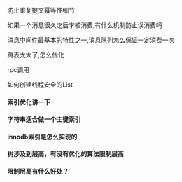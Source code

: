 

防止重复提交幂等性细节

如果一个消息很久之后才被消费,有什么机制防止误消费吗





消息中间件最基本的特性之一,消息队列怎么保证一定消费一次



跳表太大了,怎么优化



rpc调用





如何创建线程安全的List



#### 索引优化讲一下 



#### 字符串适合做一个主键索引 



#### innodb索引是怎么实现的 



#### 树涉及到层高，有没有优化的算法限制层高 



#### 限制层高有什么好处？

